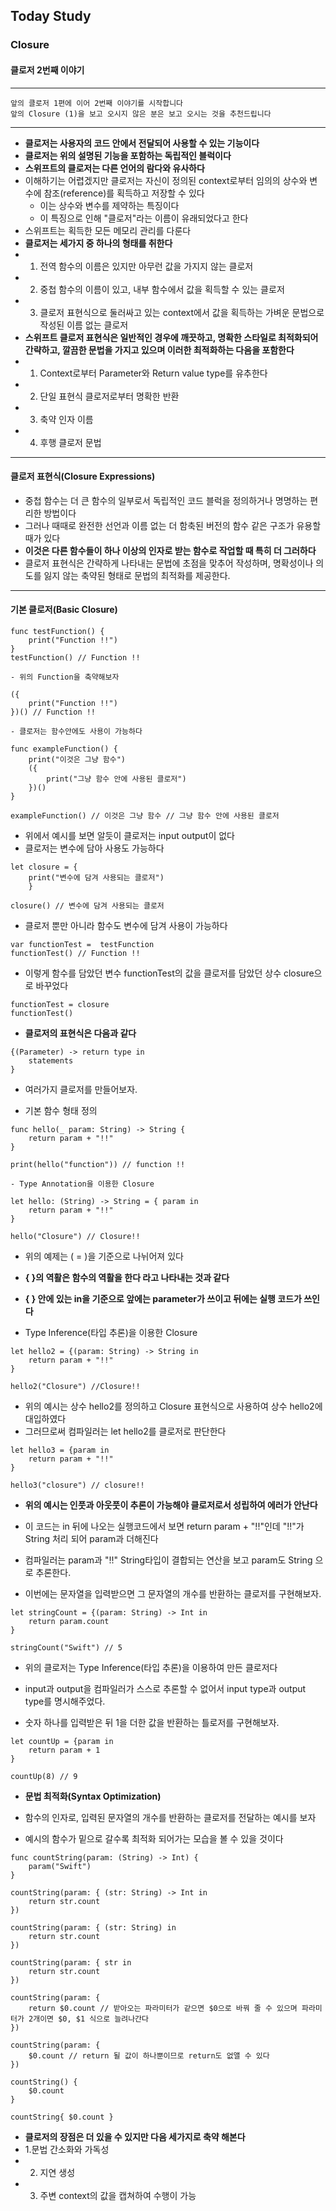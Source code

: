 ## Today Study

### Closure

#### 클로저 2번째 이야기

---

```
앞의 클로저 1편에 이어 2번째 이야기를 시작합니다
앞의 Closure (1)을 보고 오시지 않은 분은 보고 오시는 것을 추천드립니다
```
---

- **클로저는 사용자의 코드 안에서 전달되어 사용할 수 있는 기능이다**
- **클로저는 위의 설명된 기능을 포함하는 독립적인 블럭이다**
- **스위프트의 클로저는 다른 언어의 람다와 유사하다**
- 이해하기는 어렵겠지만 클로저는 자신이 정의된 context로부터 임의의 상수와 변수에 참조(reference)를 획득하고 저장할 수 있다
    - 이는 상수와 변수를 제약하는 특징이다
    - 이 특징으로 인해 "클로저"라는 이름이 유래되었다고 한다
- 스위프트는 획득한 모든 메모리 관리를 다룬다
- **클로저는 세가지 중 하나의 형태를 취한다**
- 1. 전역 함수의 이름은 있지만 아무런 값을 가지지 않는 클로저
- 2. 중첩 함수의 이름이 있고, 내부 함수에서 값을 획득할 수 있는 클로저
- 3. 클로저 표현식으로 둘러싸고 있는 context에서 값을 획득하는 가벼운 문법으로 작성된 이름 없는 클로저
- **스위프트 클로저 표현식은 일반적인 경우에 깨끗하고, 명확한 스타일로 최적화되어 간략하고, 깔끔한 문법을 가지고 있으며 이러한 최적화하는 다음을 포함한다**
- 1. Context로부터 Parameter와 Return value type를 유추한다
- 2. 단일 표현식 클로저로부터 명확한 반환
- 3. 축약 인자 이름
- 4. 후행 클로저 문법

---

#### 클로저 표현식(Closure Expressions)

- 중첩 함수는 더 큰 함수의 일부로서 독립적인 코드 블럭을 정의하거나 명명하는 편리한 방법이다
- 그러나 때때로 완전한 선언과 이름 없는 더 함축된 버전의 함수 같은 구조가 유용할 때가 있다
- **이것은 다른 함수들이 하나 이상의 인자로 받는 함수로 작업할 때 특히 더 그러하다**
- 클로저 표현식은 간략하게 나타내는 문법에 초점을 맞추어 작성하며, 명확성이나 의도를 잃지 않는 축약된 형태로 문법의 최적화를 제공한다.

---

#### 기본 클로저(Basic Closure)

```
func testFunction() {
    print("Function !!")
}
testFunction() // Function !!

- 위의 Function을 축약해보자

({
    print("Function !!")
})() // Function !!

- 클로저는 함수안에도 사용이 가능하다

func exampleFunction() {
    print("이것은 그냥 함수")
    ({
        print("그냥 함수 안에 사용된 클로저")
    })()
}

exampleFunction() // 이것은 그냥 함수 // 그냥 함수 안에 사용된 클로저
```

- 위에서 예시를 보면 알듯이 클로저는 input output이 없다
- 클로저는 변수에 담아 사용도 가능하다

```
let closure = {
    print("변수에 담겨 사용되는 클로저")
    }

closure() // 변수에 담겨 사용되는 클로저
```

- 클로저 뿐만 아니라 함수도 변수에 담겨 사용이 가능하다

```
var functionTest =  testFunction
functionTest() // Function !!
```

- 이렇게 함수를 담았던 변수 functionTest의 값을 클로저를 담았던 상수 closure으로 바꾸었다

```
functionTest = closure
functionTest()
```

- **클로저의 표현식은 다음과 같다**

```
{(Parameter) -> return type in
    statements
}
```

- 여러가지 클로저를 만들어보자.

- 기본 함수 형태 정의

```
func hello(_ param: String) -> String {
    return param + "!!"
}

print(hello("function")) // function !!

- Type Annotation을 이용한 Closure

let hello: (String) -> String = { param in
    return param + "!!"
}

hello("Closure") // Closure!!
```

- 위의 예제는 ( = )을 기준으로 나뉘어져 있다
- **{ }의 역활은 함수의 역활을 한다 라고 나타내는 것과 같다**
- **{ } 안에 있는 in을 기준으로 앞에는 parameter가 쓰이고 뒤에는 실행 코드가 쓰인다**

- Type Inference(타입 추론)을 이용한 Closure

```
let hello2 = {(param: String) -> String in
    return param + "!!"
}

hello2("Closure") //Closure!!
```

- 위의 예시는 상수 hello2를 정의하고 Closure 표현식으로 사용하여 상수 hello2에 대입하였다
- 그러므로써 컴파일러는 let hello2를 클로저로 판단한다

```
let hello3 = {param in
    return param + "!!"
}

hello3("closure") // closure!!
```

- **위의 예시는 인풋과 아웃풋이 추론이 가능해야 클로저로서 성립하여 에러가 안난다**
- 이 코드는 in 뒤에 나오는 실행코드에서 보면 return param + "!!"인데 "!!"가 String 처리 되어 param과 더해진다
- 컴파일러는 param과 "!!" String타입이 결합되는 연산을 보고 param도 String 으로 추론한다.

- 이번에는 문자열을 입력받으면 그 문자열의 개수를 반환하는 클로저를 구현해보자.

```
let stringCount = {(param: String) -> Int in
    return param.count
}

stringCount("Swift") // 5
```

- 위의 클로저는 Type Inference(타입 추론)을 이용하여 만든 클로저다
- input과 output을 컴파일러가 스스로 추론할 수 없어서 input type과 output type를 명시해주었다.

- 숫자 하나를 입력받은 뒤 1을 더한 값을 반환하는 틀로저를 구현해보자.

```
let countUp = {param in
    return param + 1
}

countUp(8) // 9
```

- **문법 최적화(Syntax Optimization)**

- 함수의 인자로, 입력된 문자열의 개수를 반환하는 클로저를 전달하는 예시를 보자
- 예시의 함수가 밑으로 갈수록 최적화 되어가는 모습을 볼 수 있을 것이다

```
func countString(param: (String) -> Int) {
    param("Swift")
}

countString(param: { (str: String) -> Int in
    return str.count
})

countString(param: { (str: String) in
    return str.count
})

countString(param: { str in
    return str.count
})

countString(param: {
    return $0.count // 받아오는 파라미터가 같으면 $0으로 바꿔 줄 수 있으며 파라미터가 2개이면 $0, $1 식으로 늘려나간다
})

countString(param: {
    $0.count // return 될 값이 하나뿐이므로 return도 없앨 수 있다
})

countString() {
    $0.count
}

countString{ $0.count }
```

- **클로저의 장점은 더 있을 수 있지만 다음 세가지로 축약 해본다**
- 1.문법 간소화와 가독성
- 2. 지연 생성
- 3. 주변 context의 값을 캡쳐하여 수행이 가능